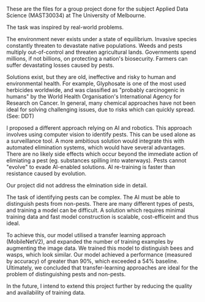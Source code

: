 These are the files for a group project done for the subject Applied Data Science (MAST30034) at The University of Melbourne.

The task was inspired by real-world problems. 

The environment never exists under a state of equilibrium. 
Invasive species constantly threaten to devastate native populations. 
Weeds and pests multiply out-of-control and threaten agricultural lands.
Governments spend millions, if not billions, on protecting a nation's biosecurity.
Farmers can suffer devastating losses caused by pests.

Solutions exist, but they are old, ineffective and risky to human and environmental health.
For example, Glyphosate is one of the most used herbicides worldwide, and was classified as "probably carcinogenic in humans" by the World Health Organisation's International Agency for Research on Cancer.
In general, many chemical approaches have not been ideal for solving challenging issues, due to risks which can quickly spread. (See: DDT)

I proposed a different approach relying on AI and robotics.
This approach involves using computer vision to identify pests. This can be used alone as a surveillance tool.
A more ambitious solution would integrate this with automated elimination systems, which would have several advantages.
There are no likely side effects which occur beyond the immediate action of elimiating a pest (eg. substances spilling into waterways).
Pests cannot "evolve" to evade AI-enabled solutions. AI re-training is faster than resistance caused by evolution.

Our project did not address the elmination side in detail.

The task of identifying pests can be complex. 
The AI must be able to distinguish pests from non-pests. 
There are many different types of pests, and training a model can be difficult.
A solution which requires minimal training data and fast model construction is scalable, cost-efficeint and thus ideal.

To achieve this, our model utilised a transfer learning approach (MobileNetV2), and expanded the number of training examples by augmenting the image data.
We trained this model to distinguish bees and wasps, which look similar.
Our model achieved a performance (measured by accuracy) of greater than 90%, which exceeded a 54% baseline.
Ultimately, we concluded that transfer-learning approaches are ideal for the problem of distinguishing pests and non-pests.

In the future, I intend to extend this project further by reducing the quality and availability of training data.
